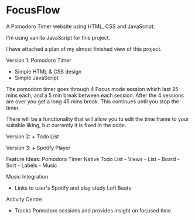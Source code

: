 # FocusFlow
A Pomodoro Timer website using HTML, CSS and JavaScript.

I'm using vanilla JavaScript for this project.

I have attached a plan of my almost finished view of this project.

Version 1: Pomodoro Timer

- Simple HTML & CSS design 
- Simple JavaScript

The pomodoro timer goes through 4 Focus mode session which last 25 mins each, 
and a 5 min break between each session.
After the 4 sessions are over you get a long 45 mins break.
This continues until you stop the timer.

There will be a functionality that will allow you to edit the time frame to your suitable liking, but currently it is fixed in the code.


Version 2: + Todo List

Version 3: + Spotify Player

Feature Ideas:
Pomodoro Timer
Native Todo List 
    - Views 
        - List 
        - Board
    - Sort
    - Labels
    - Music

Music Integration
- Links to user's Spotify and play study Lofi Beats

Activity Centre
- Tracks Pomodoro sessions and provides insight on focused time.


